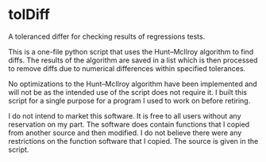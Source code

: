 # tolDiff
A toleranced differ for checking results of regressions tests.

This is a one-file python script that uses the Hunt–McIlroy algorithm to find diffs.
The results of the algorithm are saved in a list which is then processed to remove 
diffs due to numerical differences within specified tolerances.

No optimizations to the Hunt–McIlroy algorithm have been implemented and will
not be as the intended use of the script does not require it. I built this
script for a single purpose for a program I used to work on before retiring.

I do not intend to market this software. It is free to all users without 
any reservation on my part. The software does contain functions that I 
copied from another source and then modified. I do not believe there were 
any restrictions on the function software that I copied. The source is
given in the script.
